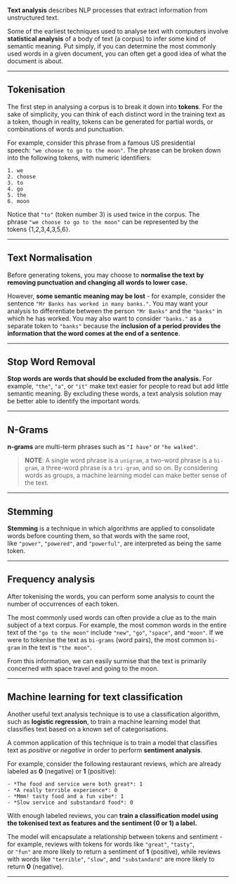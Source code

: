 **Text analysis** describes NLP processes that extract information from unstructured text.

Some of the earliest techniques used to analyse text with computers involve **statistical analysis** of a body of text (a corpus) to infer some kind of semantic meaning. Put simply, if you can determine the most commonly used words in a given document, you can often get a good idea of what the document is about.

---
## Tokenisation

The first step in analysing a corpus is to break it down into **tokens**. For the sake of simplicity, you can think of each distinct word in the training text as a token, though in reality, tokens can be generated for partial words, or combinations of words and punctuation.

For example, consider this phrase from a famous US presidential speech: `"we choose to go to the moon"`. The phrase can be broken down into the following tokens, with numeric identifiers:

```
1. we 
2. choose
3. to
4. go
5. the
6. moon
```

Notice that `"to"` (token number 3) is used twice in the corpus. The phrase `"we choose to go to the moon"` can be represented by the tokens {1,2,3,4,3,5,6}.

---
## Text Normalisation

Before generating tokens, you may choose to **normalise the text by removing punctuation and changing all words to lower case.** 

However, **some semantic meaning may be lost** - for example, consider the sentence `"Mr Banks has worked in many banks."`. You may want your analysis to differentiate between the person `"Mr Banks"` and the `"banks"` in which he has worked. You may also want to consider `"banks."` as a separate token to `"banks"` because the **inclusion of a period provides the information that the word comes at the end of a sentence**.

---
## Stop Word Removal 

**Stop words are words that should be excluded from the analysis.** For example, `"the"`, `"a"`, or `"it"` make text easier for people to read but add little semantic meaning. By excluding these words, a text analysis solution may be better able to identify the important words.

---
## N-Grams

**n-grams** are multi-term phrases such as `"I have"` or `"he walked"`. 

> **NOTE**: A single word phrase is a `unigram`, a two-word phrase is a `bi-gram`, a three-word phrase is a `tri-gram`, and so on. By considering words as groups, a machine learning model can make better sense of the text.

---
## Stemming

**Stemming** is a technique in which algorithms are applied to consolidate words before counting them, so that words with the same root, like `"power"`, `"powered"`, and `"powerful"`, are interpreted as being the same token.

---
## Frequency analysis

After tokenising the words, you can perform some analysis to count the number of occurrences of each token. 

The most commonly used words can often provide a clue as to the main subject of a text corpus. For example, the most common words in the entire text of the `"go to the moon"`  include `"new"`, `"go"`, `"space"`, and `"moon"`. If we were to tokenise the text as `bi-grams` (word pairs), the most common `bi-gram` in the text is `"the moon"`. 

From this information, we can easily surmise that the text is primarily concerned with space travel and going to the moon.

---
## Machine learning for text classification

Another useful text analysis technique is to use a classification algorithm, such as **logistic regression**, to train a machine learning model that classifies text based on a known set of categorisations. 

A common application of this technique is to train a model that classifies text as _positive_ or _negative_ in order to perform **sentiment analysis**.

For example, consider the following restaurant reviews, which are already labeled as **0** (negative) or **1** (positive):

```
- *The food and service were both great*: 1
- *A really terrible experience*: 0
- *Mmm! tasty food and a fun vibe*: 1
- *Slow service and substandard food*: 0
```

With enough labeled reviews, you can **train a classification model using the tokenised text as features and the sentiment (0 or 1) a label.** 

The model will encapsulate a relationship between tokens and sentiment - for example, reviews with tokens for words like `"great"`, `"tasty"`, or `"fun"` are more likely to return a sentiment of **1** (positive), while reviews with words like `"terrible"`, `"slow"`, and `"substandard"` are more likely to return **0** (negative).

---







